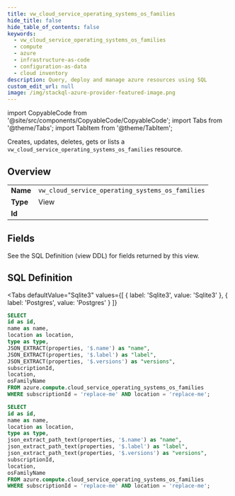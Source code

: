 ```yaml
--- 
title: vw_cloud_service_operating_systems_os_families
hide_title: false
hide_table_of_contents: false
keywords:
  - vw_cloud_service_operating_systems_os_families
  - compute
  - azure
  - infrastructure-as-code
  - configuration-as-data
  - cloud inventory
description: Query, deploy and manage azure resources using SQL
custom_edit_url: null
image: /img/stackql-azure-provider-featured-image.png
---
```


import CopyableCode from '@site/src/components/CopyableCode/CopyableCode';
import Tabs from '@theme/Tabs';
import TabItem from '@theme/TabItem';

Creates, updates, deletes, gets or lists a <code>vw_cloud_service_operating_systems_os_families</code> resource.

## Overview
<table><tbody>
<tr><td><b>Name</b></td><td><code>vw_cloud_service_operating_systems_os_families</code></td></tr>
<tr><td><b>Type</b></td><td>View</td></tr>
<tr><td><b>Id</b></td><td><CopyableCode code="azure.compute.vw_cloud_service_operating_systems_os_families" /></td></tr>
</tbody></table>

## Fields

See the SQL Definition (view DDL) for fields returned by this view.

## SQL Definition

<Tabs
defaultValue="Sqlite3"
values={[
{ label: 'Sqlite3', value: 'Sqlite3' },
{ label: 'Postgres', value: 'Postgres' }
]}
>
<TabItem value="Sqlite3">

```sql
SELECT
id as id,
name as name,
location as location,
type as type,
JSON_EXTRACT(properties, '$.name') as "name",
JSON_EXTRACT(properties, '$.label') as "label",
JSON_EXTRACT(properties, '$.versions') as "versions",
subscriptionId,
location,
osFamilyName
FROM azure.compute.cloud_service_operating_systems_os_families
WHERE subscriptionId = 'replace-me' AND location = 'replace-me';
```

</TabItem>
<TabItem value="Postgres">

```sql
SELECT
id as id,
name as name,
location as location,
type as type,
json_extract_path_text(properties, '$.name') as "name",
json_extract_path_text(properties, '$.label') as "label",
json_extract_path_text(properties, '$.versions') as "versions",
subscriptionId,
location,
osFamilyName
FROM azure.compute.cloud_service_operating_systems_os_families
WHERE subscriptionId = 'replace-me' AND location = 'replace-me';
```

</TabItem>
</Tabs>
